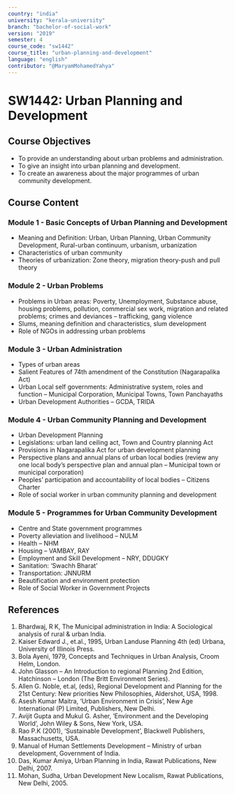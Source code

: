 ```yaml
---
country: "india"
university: "kerala-university"
branch: "bachelor-of-social-work"
version: "2019"
semester: 4
course_code: "sw1442"
course_title: "urban-planning-and-development"
language: "english"
contributor: "@MaryamMohamedYahya"
---
```


# SW1442: Urban Planning and Development 

## Course Objectives
* To provide an understanding about urban problems and administration.
* To give an insight into urban planning and development.
* To create an awareness about the major programmes of urban community development.

## Course Content
### Module 1 - Basic Concepts of Urban Planning and Development
* Meaning and Definition: Urban, Urban Planning, Urban Community Development, Rural-urban continuum, urbanism, urbanization
* Characteristics of urban community
* Theories of urbanization: Zone theory, migration theory-push and pull theory

### Module 2 - Urban Problems
* Problems in Urban areas: Poverty, Unemployment, Substance abuse, housing problems, pollution, commercial sex work, migration and related problems; crimes and deviances – trafficking, gang violence
* Slums, meaning definition and characteristics, slum development
* Role of NGOs in addressing urban problems  

### Module 3 - Urban Administration
* Types of urban areas
* Salient Features of 74th amendment of the Constitution (Nagarapalika Act)
* Urban Local self governments: Administrative system, roles and function – Municipal Corporation, Municipal Towns, Town Panchayaths
* Urban Development Authorities – GCDA, TRIDA

### Module 4 - Urban Community Planning and Development
* Urban Development Planning
* Legislations: urban land ceiling act, Town and Country planning Act
* Provisions in Nagarapalika Act for urban development planning
* Perspective plans and annual plans of urban local bodies (review any one local body’s perspective plan and annual plan – Municipal town or municipal corporation)
* Peoples’ participation and accountability of local bodies – Citizens Charter
* Role of social worker in urban community planning and development

### Module 5 - Programmes for Urban Community Development
* Centre and State government programmes
* Poverty alleviation and livelihood – NULM
* Health – NHM
* Housing – VAMBAY, RAY
* Employment and Skill Development – NRY, DDUGKY
* Sanitation: ‘Swachh Bharat’
* Transportation: JNNURM
* Beautification and environment protection
* Role of Social Worker in Government Projects

## References
1. Bhardwaj, R K, The Municipal administration in India: A Sociological analysis of rural & urban India.
2. Kaiser Edward J., et.al., 1995, Urban Landuse Planning 4th (ed) Urbana, University of Illinois Press.
3. Bola Ayeni, 1979, Concepts and Techniques in Urban Analysis, Croom Helm, London.
4. John Glasson – An Introduction to regional Planning 2nd Edition, Hatchinson – London (The Britt Environment Series).
5. Allen G. Noble, et.al, (eds), Regional Development and Planning for the 21st Century: New priorities New Philosophies, Aldershot, USA, 1998.
6. Asesh Kumar Maitra, ‘Urban Environment in Crisis’, New Age International (P) Limited, Publishers, New Delhi.
7. Avijit Gupta and Mukul G. Asher, ‘Environment and the Developing World’, John Wiley & Sons, New York, USA.
8. Rao P.K (2001), ‘Sustainable Development’, Blackwell Publishers, Massachusetts, USA.
9. Manual of Human Settlements Development – Ministry of urban development, Government of India.
10. Das, Kumar Amiya, Urban Planning in India, Rawat Publications, New Delhi, 2007.
11. Mohan, Sudha, Urban Development New Localism, Rawat Publications, New Delhi, 2005.
